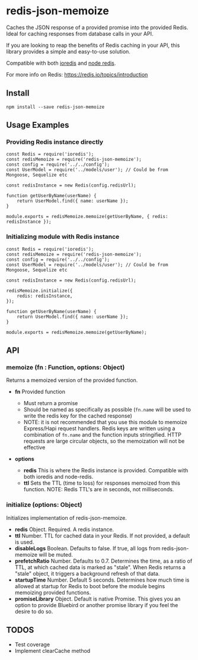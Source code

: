 # redis-json-memoize

Caches the JSON response of a provided promise into the provided Redis. Ideal for caching responses from database calls in your API.

If you are looking to reap the benefits of Redis caching in your API, this library provides a simple and easy-to-use solution.

Compatible with both [ioredis](https://www.npmjs.com/package/ioredis) and [node redis](https://www.npmjs.com/package/redis).

For more info on Redis: https://redis.io/topics/introduction

## Install

`npm install --save redis-json-memoize`

## Usage Examples

### Providing Redis instance directly

```
const Redis = require('ioredis');
const redisMemoize = require('redis-json-memoize');
const config = require('../../config');
const UserModel = require('../models/user'); // Could be from Mongoose, Sequelize etc

const redisInstance = new Redis(config.redisUrl);

function getUserByName(userName) {
	return UserModel.find({ name: userName });
}

module.exports = redisMemoize.memoize(getUserByName, { redis: redisInstance });
```

### Initializing module with Redis instance

```
const Redis = require('ioredis');
const redisMemoize = require('redis-json-memoize');
const config = require('../../config');
const UserModel = require('../models/user'); // Could be from Mongoose, Sequelize etc

const redisInstance = new Redis(config.redisUrl);

redisMemoize.initialize({
	redis: redisInstance,
});

function getUserByName(userName) {
	return UserModel.find({ name: userName });
}

module.exports = redisMemoize.memoize(getUserByName);
```

## API

### memoize (fn : Function, options: Object)
Returns a memoized version of the provided function.

- **fn** Provided function
	- Must return a promise
	- Should be named as specifically as possible (`fn.name` will be used to write the redis key for the cached response)
	- NOTE: it is not recommended that you use this module to memoize Express/Hapi request handlers. Redis keys are written using a combination of `fn.name` and the function inputs stringified. HTTP requests are large circular objects, so the memoization will not be effective

- **options**
	- **redis** This is where the Redis instance is provided. Compatible with both ioredis and node-redis.
	- **ttl** Sets the TTL (time to loss) for responses memoized from this function. NOTE: Redis TTL's are in seconds, not milliseconds.

### initialize (options: Object)
Initializes implementation of redis-json-memoize.
- **redis** Object. Required. A redis instance.
- **ttl** Number. TTL for cached data in your Redis. If not provided, a default is used.
- **disableLogs** Boolean. Defaults to false. If true, all logs from redis-json-memoize will be muted.
- **prefetchRatio** Number. Defaults to 0.7. Determines the time, as a ratio of TTL, at which cached data is marked as "stale". When Redis returns a "stale" object, it triggers a background refresh of that data.
- **startupTime** Number. Default 5 seconds. Determines how much time is allowed at startup for Redis to boot before the module begins memoizing provided functions.
- **promiseLibrary** Object. Default is native Promise. This gives you an option to provide Bluebird or another promise library if you feel the desire to do so.

## TODOS
 - Test coverage
 - Implement clearCache method